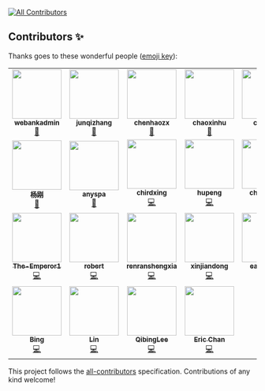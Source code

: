 <!-- ALL-CONTRIBUTORS-BADGE:START - Do not remove or modify this section -->
[![All Contributors](https://img.shields.io/badge/all_contributors-22-orange.svg?style=flat-square)](#contributors-)
<!-- ALL-CONTRIBUTORS-BADGE:END -->

## Contributors ✨

Thanks goes to these wonderful people ([emoji key](https://allcontributors.org/docs/en/emoji-key)):

<!-- ALL-CONTRIBUTORS-LIST:START - Do not remove or modify this section -->
<!-- prettier-ignore-start -->
<!-- markdownlint-disable -->
<table>
  <tr>
    <td align="center"><a href="https://github.com/webankadmin"><img src="https://avatars2.githubusercontent.com/u/43233241?v=4" width="100px;" alt=""/><br /><sub><b>webankadmin</b></sub></a><br /><a href="#business-webankadmin" title="Business development">💼</a></td>
    <td align="center"><a href="https://github.com/aleexzhang"><img src="https://avatars1.githubusercontent.com/u/3457149?v=4" width="100px;" alt=""/><br /><sub><b>junqizhang</b></sub></a><br /><a href="#maintenance-aleexzhang" title="Maintenance">🚧</a></td>
    <td align="center"><a href="https://github.com/chenhaozx"><img src="https://avatars3.githubusercontent.com/u/34266296?v=4" width="100px;" alt=""/><br /><sub><b>chenhaozx</b></sub></a><br /><a href="#maintenance-chenhaozx" title="Maintenance">🚧</a></td>
    <td align="center"><a href="https://github.com/chaoxinhu"><img src="https://avatars2.githubusercontent.com/u/44358688?v=4" width="100px;" alt=""/><br /><sub><b>chaoxinhu</b></sub></a><br /><a href="#maintenance-chaoxinhu" title="Maintenance">🚧</a></td>
    <td align="center"><a href="https://github.com/chent57"><img src="https://avatars2.githubusercontent.com/u/53847508?v=4" width="100px;" alt=""/><br /><sub><b>chent57</b></sub></a><br /><a href="#maintenance-chent57" title="Maintenance">🚧</a></td>
    <td align="center"><a href="https://github.com/darwindu"><img src="https://avatars0.githubusercontent.com/u/30070842?v=4" width="100px;" alt=""/><br /><sub><b>darwindu</b></sub></a><br /><a href="#maintenance-darwindu" title="Maintenance">🚧</a></td>
  </tr>
  <tr>
    <td align="center"><a href="https://github.com/yg3630536"><img src="https://avatars2.githubusercontent.com/u/39685280?v=4" width="100px;" alt=""/><br /><sub><b>杨刚</b></sub></a><br /><a href="#maintenance-yg3630536" title="Maintenance">🚧</a></td>
    <td align="center"><a href="https://github.com/anyspa"><img src="https://avatars1.githubusercontent.com/u/35908094?v=4" width="100px;" alt=""/><br /><sub><b>anyspa</b></sub></a><br /><a href="#maintenance-anyspa" title="Maintenance">🚧</a></td>
    <td align="center"><a href="https://github.com/chirdxing"><img src="https://avatars1.githubusercontent.com/u/26427952?v=4" width="100px;" alt=""/><br /><sub><b>chirdxing</b></sub></a><br /><a href="https://github.com/chaoxinhu/WeIdentity/commits?author=chirdxing" title="Code">💻</a></td>
    <td align="center"><a href="https://github.com/hupeng199"><img src="https://avatars2.githubusercontent.com/u/44767623?v=4" width="100px;" alt=""/><br /><sub><b>hupeng</b></sub></a><br /><a href="https://github.com/chaoxinhu/WeIdentity/commits?author=hupeng199" title="Code">💻</a></td>
    <td align="center"><a href="http://weibo.com/u/2633029191/home?wvr=5&lf=reg#!/u/2633029191/home?leftnav=1&wvr=5"><img src="https://avatars1.githubusercontent.com/u/5651810?v=4" width="100px;" alt=""/><br /><sub><b>chenqping</b></sub></a><br /><a href="https://github.com/chaoxinhu/WeIdentity/commits?author=chenqping" title="Code">💻</a></td>
    <td align="center"><a href="https://github.com/chengzi8705"><img src="https://avatars0.githubusercontent.com/u/12156175?v=4" width="100px;" alt=""/><br /><sub><b>chengzi8705</b></sub></a><br /><a href="https://github.com/chaoxinhu/WeIdentity/commits?author=chengzi8705" title="Code">💻</a></td>
  </tr>
  <tr>
    <td align="center"><a href="https://github.com/The-Emperor1"><img src="https://avatars0.githubusercontent.com/u/23447833?v=4" width="100px;" alt=""/><br /><sub><b>The-Emperor1</b></sub></a><br /><a href="https://github.com/chaoxinhu/WeIdentity/commits?author=The-Emperor1" title="Code">💻</a></td>
    <td align="center"><a href="https://github.com/IdioticMadman"><img src="https://avatars2.githubusercontent.com/u/16788980?v=4" width="100px;" alt=""/><br /><sub><b>robert</b></sub></a><br /><a href="https://github.com/chaoxinhu/WeIdentity/commits?author=IdioticMadman" title="Code">💻</a></td>
    <td align="center"><a href="https://github.com/renranshengxia"><img src="https://avatars3.githubusercontent.com/u/6888882?v=4" width="100px;" alt=""/><br /><sub><b>renranshengxia</b></sub></a><br /><a href="https://github.com/chaoxinhu/WeIdentity/commits?author=renranshengxia" title="Code">💻</a></td>
    <td align="center"><a href="https://github.com/xinjiandong"><img src="https://avatars2.githubusercontent.com/u/47093465?v=4" width="100px;" alt=""/><br /><sub><b>xinjiandong</b></sub></a><br /><a href="https://github.com/chaoxinhu/WeIdentity/commits?author=xinjiandong" title="Code">💻</a></td>
    <td align="center"><a href="https://github.com/EasonRyu"><img src="https://avatars2.githubusercontent.com/u/15207576?v=4" width="100px;" alt=""/><br /><sub><b>eason_ryu</b></sub></a><br /><a href="https://github.com/chaoxinhu/WeIdentity/commits?author=EasonRyu" title="Code">💻</a></td>
    <td align="center"><a href="https://github.com/tyGavinZJU"><img src="https://avatars3.githubusercontent.com/u/37820916?v=4" width="100px;" alt=""/><br /><sub><b>tyGavinZJU</b></sub></a><br /><a href="https://github.com/chaoxinhu/WeIdentity/commits?author=tyGavinZJU" title="Code">💻</a></td>
  </tr>
  <tr>
    <td align="center"><a href="https://bingw.blog.csdn.net/"><img src="https://avatars3.githubusercontent.com/u/7068217?v=4" width="100px;" alt=""/><br /><sub><b>Bing</b></sub></a><br /><a href="https://github.com/chaoxinhu/WeIdentity/commits?author=Bingyy" title="Code">💻</a></td>
    <td align="center"><a href="https://sher.vip"><img src="https://avatars0.githubusercontent.com/u/17902244?v=4" width="100px;" alt=""/><br /><sub><b>Lin</b></sub></a><br /><a href="https://github.com/chaoxinhu/WeIdentity/commits?author=SherLzp" title="Code">💻</a></td>
    <td align="center"><a href="https://github.com/QibingLee"><img src="https://avatars2.githubusercontent.com/u/45893591?v=4" width="100px;" alt=""/><br /><sub><b>QibingLee</b></sub></a><br /><a href="https://github.com/chaoxinhu/WeIdentity/commits?author=QibingLee" title="Code">💻</a></td>
    <td align="center"><a href="https://github.com/lecire"><img src="https://avatars2.githubusercontent.com/u/971641?v=4" width="100px;" alt=""/><br /><sub><b>Eric Chan</b></sub></a><br /><a href="https://github.com/chaoxinhu/WeIdentity/commits?author=lecire" title="Code">💻</a></td>
  </tr>
</table>

<!-- markdownlint-enable -->
<!-- prettier-ignore-end -->
<!-- ALL-CONTRIBUTORS-LIST:END -->

This project follows the [all-contributors](https://github.com/all-contributors/all-contributors) specification. Contributions of any kind welcome!